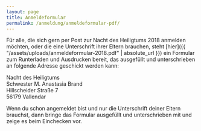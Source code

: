 ```yaml
---
layout: page
title: Anmeldeformular
permalink: /anmeldung/anmeldeformular-pdf/
---
```

Für alle, die sich gern per Post zur Nacht des Heiligtums 2018 anmelden möchten, oder die eine Unterschrift ihrer Eltern brauchen, steht [hier]({{ "/assets/uploads/anmeldeformular-2018.pdf" | absolute_url }}) ein Formular zum Runterladen und Ausdrucken bereit, das ausgefüllt und unterschrieben an folgende Adresse geschickt werden kann:

Nacht des Heiligtums  
Schwester M. Anastasia Brand  
Hillscheider Straße 7  
56179 Vallendar  

Wenn du schon angemeldet bist und nur die Unterschrift deiner Eltern brauchst, dann bringe das Formular ausgefüllt und unterschrieben mit und zeige es beim Einchecken vor.
